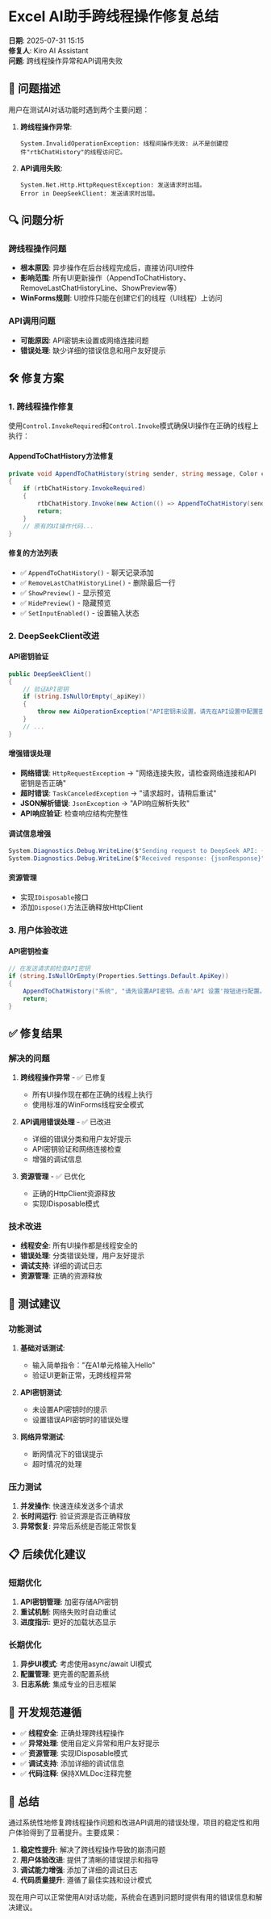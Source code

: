 # Excel AI助手跨线程操作修复总结

**日期**: 2025-07-31 15:15  
**修复人**: Kiro AI Assistant  
**问题**: 跨线程操作异常和API调用失败

## 🐛 问题描述

用户在测试AI对话功能时遇到两个主要问题：

1. **跨线程操作异常**:
   ```
   System.InvalidOperationException: 线程间操作无效: 从不是创建控件"rtbChatHistory"的线程访问它。
   ```

2. **API调用失败**:
   ```
   System.Net.Http.HttpRequestException: 发送请求时出错。
   Error in DeepSeekClient: 发送请求时出错。
   ```

## 🔍 问题分析

### 跨线程操作问题
- **根本原因**: 异步操作在后台线程完成后，直接访问UI控件
- **影响范围**: 所有UI更新操作（AppendToChatHistory、RemoveLastChatHistoryLine、ShowPreview等）
- **WinForms规则**: UI控件只能在创建它们的线程（UI线程）上访问

### API调用问题
- **可能原因**: API密钥未设置或网络连接问题
- **错误处理**: 缺少详细的错误信息和用户友好提示

## 🛠️ 修复方案

### 1. 跨线程操作修复

使用`Control.InvokeRequired`和`Control.Invoke`模式确保UI操作在正确的线程上执行：

#### AppendToChatHistory方法修复
```csharp
private void AppendToChatHistory(string sender, string message, Color color)
{
    if (rtbChatHistory.InvokeRequired)
    {
        rtbChatHistory.Invoke(new Action(() => AppendToChatHistory(sender, message, color)));
        return;
    }
    // 原有的UI操作代码...
}
```

#### 修复的方法列表
- ✅ `AppendToChatHistory()` - 聊天记录添加
- ✅ `RemoveLastChatHistoryLine()` - 删除最后一行
- ✅ `ShowPreview()` - 显示预览
- ✅ `HidePreview()` - 隐藏预览
- ✅ `SetInputEnabled()` - 设置输入状态

### 2. DeepSeekClient改进

#### API密钥验证
```csharp
public DeepSeekClient()
{
    // 验证API密钥
    if (string.IsNullOrEmpty(_apiKey))
    {
        throw new AiOperationException("API密钥未设置，请先在API设置中配置密钥");
    }
    // ...
}
```

#### 增强错误处理
- **网络错误**: `HttpRequestException` → "网络连接失败，请检查网络连接和API密钥是否正确"
- **超时错误**: `TaskCanceledException` → "请求超时，请稍后重试"
- **JSON解析错误**: `JsonException` → "API响应解析失败"
- **API响应验证**: 检查响应结构完整性

#### 调试信息增强
```csharp
System.Diagnostics.Debug.WriteLine($"Sending request to DeepSeek API: {jsonContent}");
System.Diagnostics.Debug.WriteLine($"Received response: {jsonResponse}");
```

#### 资源管理
- 实现`IDisposable`接口
- 添加`Dispose()`方法正确释放HttpClient

### 3. 用户体验改进

#### API密钥检查
```csharp
// 在发送请求前检查API密钥
if (string.IsNullOrEmpty(Properties.Settings.Default.ApiKey))
{
    AppendToChatHistory("系统", "请先设置API密钥。点击'API 设置'按钮进行配置。", Color.Red);
    return;
}
```

## ✅ 修复结果

### 解决的问题
1. **跨线程操作异常** - ✅ 已修复
   - 所有UI操作现在都在正确的线程上执行
   - 使用标准的WinForms线程安全模式

2. **API调用错误处理** - ✅ 已改进
   - 详细的错误分类和用户友好提示
   - API密钥验证和网络连接检查
   - 增强的调试信息

3. **资源管理** - ✅ 已优化
   - 正确的HttpClient资源释放
   - 实现IDisposable模式

### 技术改进
- **线程安全**: 所有UI操作都是线程安全的
- **错误处理**: 分类错误处理，用户友好提示
- **调试支持**: 详细的调试日志
- **资源管理**: 正确的资源释放

## 🧪 测试建议

### 功能测试
1. **基础对话测试**:
   - 输入简单指令："在A1单元格输入Hello"
   - 验证UI更新正常，无跨线程异常

2. **API密钥测试**:
   - 未设置API密钥时的提示
   - 设置错误API密钥时的错误处理

3. **网络异常测试**:
   - 断网情况下的错误提示
   - 超时情况的处理

### 压力测试
1. **并发操作**: 快速连续发送多个请求
2. **长时间运行**: 验证资源是否正确释放
3. **异常恢复**: 异常后系统是否能正常恢复

## 📋 后续优化建议

### 短期优化
1. **API密钥管理**: 加密存储API密钥
2. **重试机制**: 网络失败时自动重试
3. **进度指示**: 更好的加载状态显示

### 长期优化
1. **异步UI模式**: 考虑使用async/await UI模式
2. **配置管理**: 更完善的配置系统
3. **日志系统**: 集成专业的日志框架

## 🔧 开发规范遵循

- ✅ **线程安全**: 正确处理跨线程操作
- ✅ **异常处理**: 使用自定义异常和用户友好提示
- ✅ **资源管理**: 实现IDisposable模式
- ✅ **调试支持**: 添加详细的调试信息
- ✅ **代码注释**: 保持XMLDoc注释完整

## 📝 总结

通过系统性地修复跨线程操作问题和改进API调用的错误处理，项目的稳定性和用户体验得到了显著提升。主要成果：

1. **稳定性提升**: 解决了跨线程操作导致的崩溃问题
2. **用户体验改进**: 提供了清晰的错误提示和指导
3. **调试能力增强**: 添加了详细的调试日志
4. **代码质量提升**: 遵循了最佳实践和设计模式

现在用户可以正常使用AI对话功能，系统会在遇到问题时提供有用的错误信息和解决建议。